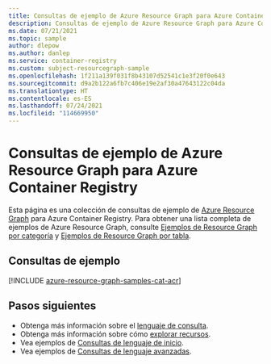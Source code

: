 ```yaml
---
title: Consultas de ejemplo de Azure Resource Graph para Azure Container Registry
description: Consultas de ejemplo de Azure Resource Graph para Azure Container Registry que muestran el uso de tipos de recursos y tablas para acceder a recursos y propiedades relacionados con Azure Container Registry.
ms.date: 07/21/2021
ms.topic: sample
author: dlepow
ms.author: danlep
ms.service: container-registry
ms.custom: subject-resourcegraph-sample
ms.openlocfilehash: 1f211a139f031f8b43107d52541c1e3f20f0e643
ms.sourcegitcommit: d9a2b122a6fb7c406e19e2af30a47643122c04da
ms.translationtype: HT
ms.contentlocale: es-ES
ms.lasthandoff: 07/24/2021
ms.locfileid: "114669950"
---
```

# <a name="azure-resource-graph-sample-queries-for-azure-container-registry"></a>Consultas de ejemplo de Azure Resource Graph para Azure Container Registry

Esta página es una colección de consultas de ejemplo de [Azure Resource Graph](../governance/resource-graph/overview.md) para Azure Container Registry. Para obtener una lista completa de ejemplos de Azure Resource Graph, consulte [Ejemplos de Resource Graph por categoría](../governance/resource-graph/samples/samples-by-category.md) y [Ejemplos de Resource Graph por tabla](../governance/resource-graph/samples/samples-by-table.md).

## <a name="sample-queries"></a>Consultas de ejemplo

[!INCLUDE [azure-resource-graph-samples-cat-acr](../../includes/resource-graph/samples/bycat/azure-container-registry.md)]

## <a name="next-steps"></a>Pasos siguientes

- Obtenga más información sobre el [lenguaje de consulta](../governance/resource-graph/concepts/query-language.md).
- Obtenga más información sobre cómo [explorar recursos](../governance/resource-graph/concepts/explore-resources.md).
- Vea ejemplos de [Consultas de lenguaje de inicio](../governance/resource-graph/samples/starter.md).
- Vea ejemplos de [Consultas de lenguaje avanzadas](../governance/resource-graph/samples/advanced.md).
